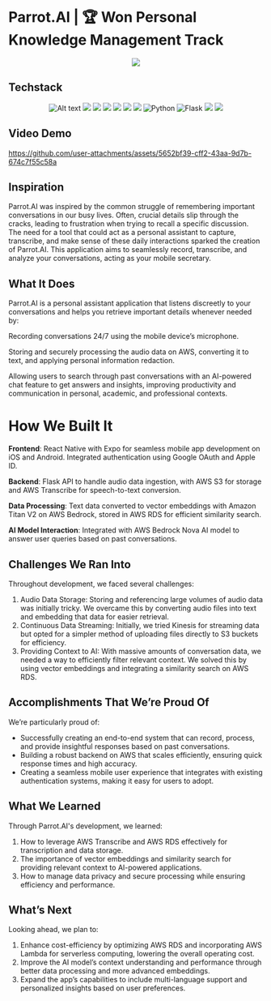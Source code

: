# Parrot.AI | 🏆 Won Personal Knowledge Management Track
<div align="center">
<img src=https://github.com/user-attachments/assets/f97774ea-5c09-47b2-9e0b-8178b3812f6b>

</div>

## Techstack
<div align="center">
  <img alt="Alt text" src="https://img.shields.io/badge/AWS-%23FF9900.svg?style=for-the-badge&logo=amazon-aws&logoColor=white"/>
  <img src=https://img.shields.io/badge/Amazon%20S3-FF9900?style=for-the-badge&logo=amazons3&logoColor=white>
  <img src=https://img.shields.io/badge/Tailwind%20CSS-06B6D4.svg?style=for-the-badge&logo=Tailwind-CSS&logoColor=white>
  <img src=https://img.shields.io/badge/postgres-%23316192.svg?style=for-the-badge&logo=postgresql&logoColor=white>
  <img src=https://img.shields.io/badge/Node.js-5FA04E.svg?style=for-the-badge&logo=nodedotjs&logoColor=white>
  <img src=https://img.shields.io/badge/expo-1C1E24?style=for-the-badge&logo=expo&logoColor=#D04A37>
  <img src=https://img.shields.io/badge/react_native-%2320232a.svg?style=for-the-badge&logo=react&logoColor=%2361DAFB>
  <img src="https://img.shields.io/badge/Python-3776AB.svg?style=for-the-badge&logo=Python&logoColor=white" alt="Python">
  <img src="https://img.shields.io/badge/Flask-000000.svg?style=for-the-badge&logo=Flask&logoColor=white" alt="Flask">
  <img src=https://img.shields.io/badge/gunicorn-%298729.svg?style=for-the-badge&logo=gunicorn&logoColor=white>
  <img src="https://img.shields.io/badge/typescript-%23007ACC.svg?style=for-the-badge&logo=typescript&logoColor=white">
</div>

## Video Demo
https://github.com/user-attachments/assets/5652bf39-cff2-43aa-9d7b-674c7f55c58a

## Inspiration
Parrot.AI was inspired by the common struggle of remembering important conversations in our busy lives. Often, crucial details slip through the cracks, leading to frustration when trying to recall a specific discussion. The need for a tool that could act as a personal assistant to capture, transcribe, and make sense of these daily interactions sparked the creation of Parrot.AI. This application aims to seamlessly record, transcribe, and analyze your conversations, acting as your mobile secretary.

## What It Does
Parrot.AI is a personal assistant application that listens discreetly to your conversations and helps you retrieve important details whenever needed by:

Recording conversations 24/7 using the mobile device’s microphone.

Storing and securely processing the audio data on AWS, converting it to text, and applying personal information redaction.

Allowing users to search through past conversations with an AI-powered chat feature to get answers and insights, improving productivity and communication in personal, academic, and professional contexts.

# How We Built It

**Frontend**: React Native with Expo for seamless mobile app development on iOS and Android. Integrated authentication using Google OAuth and Apple ID.

**Backend**: Flask API to handle audio data ingestion, with AWS S3 for storage and AWS Transcribe for speech-to-text conversion.

**Data Processing**: Text data converted to vector embeddings with Amazon Titan V2 on AWS Bedrock, stored in AWS RDS for efficient similarity search.

**AI Model Interaction**: Integrated with AWS Bedrock Nova AI model to answer user queries based on past conversations.

## Challenges We Ran Into
Throughout development, we faced several challenges:

1. Audio Data Storage: Storing and referencing large volumes of audio data was initially tricky. We overcame this by converting audio files into text and embedding that data for easier retrieval.
2. Continuous Data Streaming: Initially, we tried Kinesis for streaming data but opted for a simpler method of uploading files directly to S3 buckets for efficiency.
3. Providing Context to AI: With massive amounts of conversation data, we needed a way to efficiently filter relevant context. We solved this by using vector embeddings and integrating a similarity search on AWS RDS.

## Accomplishments That We’re Proud Of
We’re particularly proud of:

- Successfully creating an end-to-end system that can record, process, and provide insightful responses based on past conversations.
- Building a robust backend on AWS that scales efficiently, ensuring quick response times and high accuracy.
- Creating a seamless mobile user experience that integrates with existing authentication systems, making it easy for users to adopt.

## What We Learned
Through Parrot.AI's development, we learned:
1. How to leverage AWS Transcribe and AWS RDS effectively for transcription and data storage.
2. The importance of vector embeddings and similarity search for providing relevant context to AI-powered applications.
3. How to manage data privacy and secure processing while ensuring efficiency and performance.

## What’s Next
Looking ahead, we plan to:
1. Enhance cost-efficiency by optimizing AWS RDS and incorporating AWS Lambda for serverless computing, lowering the overall operating cost.
2. Improve the AI model’s context understanding and performance through better data processing and more advanced embeddings.
3. Expand the app’s capabilities to include multi-language support and personalized insights based on user preferences.
